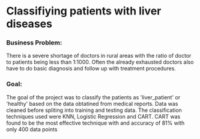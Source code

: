# Classifiying patients with liver diseases

### Business Problem: 
There is a severe shortage of doctors in rural areas with the ratio of doctor to patients being less than 1:1000. Often the already exhausted doctors also have to do basic diagnosis and follow up with treatment procedures.

### Goal:
The goal of the project was to classify the patients as 'liver_patient' or 'healthy'  based on the data obtatined from medical reports. Data was cleaned before spliting into training and testing data. The classification techniques used were KNN, Logistic Regression and CART. CART was found to be the most effective technique with and accuracy of 81% with only 400 data points
